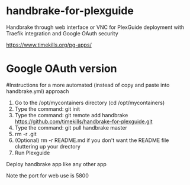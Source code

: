 # handbrake-for-plexguide
Handbrake through web interface or VNC for PlexGuide deployment with Traefik integration and Google OAuth security

https://www.timekills.org/pg-apps/

# Google OAuth version


#Instructions for a more automated (instead of copy and paste into handbrake.yml) approach

1. Go to the /opt/mycontainers directory (cd /opt/mycontainers)
2. Type the command: git init
3. Type the command: git remote add handbrake https://github.com/timekills/handbrake-for-plexguide.git
4. Type the command: git pull handbrake master
5. rm -r .git
6. (Optional) rm -r README.md if you don't want the README file cluttering up your drectory
7. Run Plexguide

Deploy handbrake app like any other app

Note the port for web use is 5800
